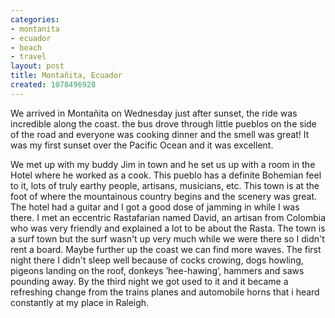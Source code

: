 ```yaml
---
categories:
- montanita
- ecuador
- beach
- travel
layout: post
title: Montañita, Ecuador
created: 1078496928
---
```

We arrived in Montañita on Wednesday just after sunset, the ride was incredible along the coast. the bus drove through little pueblos on the side of the road and everyone was cooking dinner and the smell was great! It was my first sunset over the Pacific Ocean and it was excellent.

We met up with my buddy Jim in town and he set us up with a room in the Hotel where he worked as a cook.  This pueblo has a definite Bohemian feel to it, lots of truly earthy people, artisans, musicians, etc.  This town is at the foot of where the mountainous country begins and the scenery was great.  The hotel had a guitar and I got a good dose of jamming in while I was there.  I met an eccentric Rastafarian named David, an artisan from Colombia who was very friendly and explained a lot to be about the Rasta. The town is a surf town but the surf wasn't up very much while we were there so I didn't rent a board.  Maybe further up the coast we can find more waves.  The first night there I didn't sleep well because of cocks crowing, dogs howling, pigeons landing on the roof, donkeys &rsquo;hee-hawing&rsquo;,  hammers and saws pounding away.  By the third night we got used to it and it became a refreshing change from the trains planes and automobile horns that i heard constantly at my place in Raleigh.
